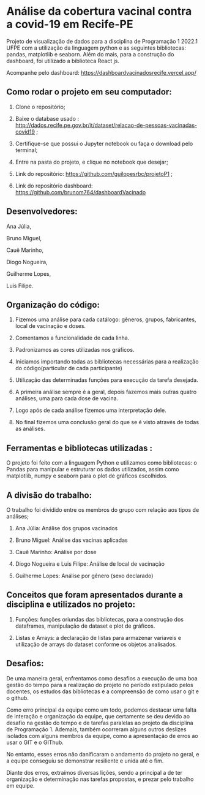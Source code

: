 # Análise da cobertura vacinal contra a covid-19 em Recife-PE
Projeto de visualização de dados para a disciplina de Programação 1 2022.1 UFPE com a utilização da linguagem python e as seguintes bibliotecas: pandas, matplotlib e seaborn. Além do mais, para a construção do dashboard, foi utilizado a biblioteca React js.

Acompanhe pelo dashboard: https://dashboardvacinadosrecife.vercel.app/

## Como rodar o projeto em seu computador:
  1) Clone o repositório;
  
  2) Baixe o database usado : http://dados.recife.pe.gov.br/it/dataset/relacao-de-pessoas-vacinadas-covid19 ;
  
  3) Certifique-se que possui o Jupyter notebook ou faça o download pelo terminal;
  
  4) Entre na pasta do projeto, e clique no notebook que desejar;
  
  5) Link do repositório: https://github.com/guilopesrbc/projetoP1 ;
  
  6) Link do repositório dashboard: https://github.com/brunom764/dashboardVacinado
  
  
## Desenvolvedores:
  Ana Júlia,
  
  Bruno Miguel,
  
  Cauê Marinho,
  
  Diogo Nogueira,
  
  Guilherme Lopes,
  
  Luis Filipe.
  
## Organização do código:
   1) Fizemos uma análise para cada catálogo: gêneros, grupos, fabricantes, local de vacinação e doses.
   
   2) Comentamos a funcionalidade de cada linha.
   
   3) Padronizamos as cores utilizadas nos gráficos.
    
   4)  Iniciamos importando todas as bibliotecas necessárias para a realização do código(particular de
cada participante)

   5) Utilização das determinadas funções para execução da tarefa desejada.
   
   6) A primeira análise sempre é a geral, depois fazemos mais outras quatro análises, uma para cada dose de
vacina.

   7) Logo após de cada análise fizemos uma interpretação dele.
   
   8) No final fizemos uma conclusão geral do que se é visto através de todas as análises.

   
## Ferramentas e bibliotecas utilizadas :

  O projeto foi feito com a linguagem Python e utilizamos como bibliotecas: o Pandas para manipular e
estruturar os dados utilizados, assim como matplotlib, numpy e seaborn para o plot de gráficos
escolhidos.

## A divisão do trabalho:

   O trabalho foi dividido entre os membros do grupo com relação aos tipos de análises;
   1) Ana Júlia: Análise dos grupos vacinados
   
   2) Bruno Miguel: Análise das vacinas aplicadas
   
   3) Cauê Marinho: Análise por dose
   
   4) Diogo Nogueira e Luis Filipe: Análise de local de vacinação
   
   5) Guilherme Lopes: Análise por gênero (sexo declarado)
   
## Conceitos que foram apresentados durante a disciplina e utilizados no projeto:
  1) Funções: funções oriundas das bibliotecas, para a construção dos dataframes, manipulação de dataset e
plot de gráficos.

  2) Listas e Arrays: a declaração de listas para armazenar variaveis e utilização de arrays do dataset
conforme os objetos analisados.

## Desafios:
De uma maneira geral, enfrentamos como desafios a execução de uma boa gestão do tempo
para a realização do projeto no período estipulado pelos docentes, os estudos das
bibliotecas e a compreensão de como usar o git e o github.

Como erro principal da equipe como um todo, podemos destacar uma falta de interação e
organização da equipe, que certamente se deu devido ao desafio na gestão do tempo e de
tarefas paralelas ao projeto da disciplina de Programação 1. Ademais, também ocorreram
alguns outros deslizes isolados com alguns membros da equipe, como a apresentação de
erros ao usar o GIT e o GIThub.

No entanto, esses erros não danificaram o andamento do projeto no geral, e a equipe conseguiu
se demonstrar resiliente e unida até o fim.

Diante dos erros, extraímos diversas lições, sendo a principal a de ter organização e
determinação nas tarefas propostas, e prezar pelo trabalho em equipe.

